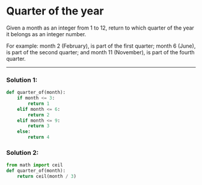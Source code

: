 # Quarter of the year

Given a month as an integer from 1 to 12, return to which quarter of the year it belongs as an integer number.

For example: month 2 (February), is part of the first quarter; month 6 (June), is part of the second quarter; and month 11 (November), is part of the fourth quarter.

---

### Solution 1:

```python
def quarter_of(month):
    if month <= 3:
        return 1
    elif month <= 6:
        return 2
    elif month <= 9:
        return 3
    else:
        return 4
```

### Solution 2:

```python
from math import ceil
def quarter_of(month):
    return ceil(month / 3)
```
